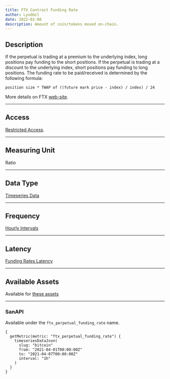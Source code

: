 ```yaml
---
title: FTX Contract Funding Rate
author: Lyudmil
date: 2022-02-08
description: Amount of coin/tokens moved on-chain.
---
```


## Description

If the perpetual is trading at a premium to the underlying index, long positions pay funding to the short positions. If the perpetual is trading at a discount to the underlying index, short positions pay funding to long positions. The funding rate to be paid/received is determined by the following formula:

``position size * TWAP of ((future mark price - index) / index) / 24``

More details on FTX [web-site](https://help.ftx.com/hc/en-us/articles/360027946571-Funding).

---

## Access

[Restricted Access](/metrics/details/access#restricted-access).

---

## Measuring Unit

Ratio

---

## Data Type

[Timeseries Data](/metrics/details/data-type#timeseries-data)

---

## Frequency

[Hourly Intervals](/metrics/details/frequency#hourly-frequency)

---

## Latency

[Funding Rates Latency](/metrics/details/latency#funding-rates-latency)

---

## Available Assets

Available for [these
assets](<https://api.santiment.net/graphiql?variables=&query=%7B%0A%20%20getMetric(metric%3A%20%22ftx_perpetual_funding_rate%22)%20%7B%0A%20%20%20%20metadata%20%7B%0A%20%20%20%20%20%20availableSlugs%0A%20%20%20%20%7D%0A%20%20%7D%0A%7D%0A>)

---

### SanAPI

Available under the `ftx_perpetual_funding_rate` name.

```graphql-explorer
{
  getMetric(metric: "ftx_perpetual_funding_rate") {
    timeseriesDataJson(
      slug: "bitcoin"
      from: "2021-04-01T00:00:00Z"
      to: "2021-04-07T00:00:00Z"
      interval: "1h"
    )
  }
}
```
